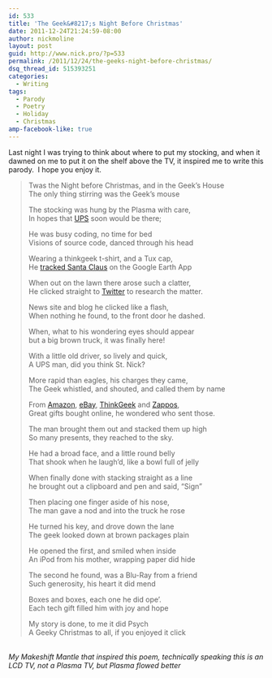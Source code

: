 ```yaml
---
id: 533
title: 'The Geek&#8217;s Night Before Christmas'
date: 2011-12-24T21:24:59-08:00
author: nickmoline
layout: post
guid: http://www.nick.pro/?p=533
permalink: /2011/12/24/the-geeks-night-before-christmas/
dsq_thread_id: 515393251
categories:
  - Writing
tags:
  - Parody
  - Poetry
  - Holiday
  - Christmas
amp-facebook-like: true
---
```

Last night I was trying to think about where to put my stocking, and when it dawned on me to put it on the shelf above the TV, it inspired me to write this parody.  I hope you enjoy it.

<!--more-->

> Twas the Night before Christmas, and in the Geek&#8217;s House  
> The only thing stirring was the Geek&#8217;s mouse
>
> The stocking was hung by the Plasma with care,  
> In hopes that [UPS](http://www.ups.com/) soon would be there;
> 
> He was busy coding, no time for bed  
> Visions of source code, danced through his head
> 
> Wearing a thinkgeek t-shirt, and a Tux cap,  
> He [tracked Santa Claus](http://www.noradsanta.org/) on the Google Earth App
> 
> When out on the lawn there arose such a clatter,  
> He clicked straight to [Twitter](http://www.twitter.com/) to research the matter.
> 
> News site and blog he clicked like a flash,  
> When nothing he found, to the front door he dashed.
> 
> When, what to his wondering eyes should appear  
> but a big brown truck, it was finally here!  
> 
> With a little old driver, so lively and quick,  
> A UPS man, did you think St. Nick?
> 
> More rapid than eagles, his charges they came,  
> The Geek whistled, and shouted, and called them by name
> 
> From [Amazon](http://www.amazon.com/?&tag=capslog-20&camp=211493&creative=379973&linkCode=ez&adid=1PRSNK7GXJ04D1CX9FWZ&), [eBay](http://www.ebay.com/), [ThinkGeek](http://www.thinkgeek.com/) and [Zappos](http://www.zappos.com/),  
> Great gifts bought online, he wondered who sent those.
> 
> The man brought them out and stacked them up high  
> So many presents, they reached to the sky.
> 
> He had a broad face, and a little round belly  
> That shook when he laugh&#8217;d, like a bowl full of jelly
> 
> When finally done with stacking straight as a line  
> he brought out a clipboard and pen and said, &#8220;Sign&#8221;
> 
> Then placing one finger aside of his nose,  
> The man gave a nod and into the truck he rose
> 
> He turned his key, and drove down the lane  
> The geek looked down at brown packages plain
> 
> He opened the first, and smiled when inside  
> An iPod from his mother, wrapping paper did hide
> 
> The second he found, was a Blu-Ray from a friend  
> Such generosity, his heart it did mend
> 
> Boxes and boxes, each one he did ope&#8217;.  
> Each tech gift filled him with joy and hope
> 
> My story is done, to me it did Psych  
> A Geeky Christmas to all, if you enjoyed it click <amp-facebook-like width="90" height="20" layout="fixed" data-layout="button_count" data-href="{% post_url 2011-12-24-the-geeks-night-before-christmas %}"></amp-facebook-like>

<amp-img  src="{{ site.baseurl }}/wp-content/uploads/sites/4/2011/12/IMAG0124.jpg" alt="TV Fireplace with 'Mantle' Shelf" title="TV Fireplace with 'Mantle' Shelf" width="1152" height="2048" layout="responsive" lightbox></amp-img>  
_My Makeshift Mantle that inspired this poem, technically speaking this is an LCD TV, not a Plasma TV, but Plasma flowed better_
